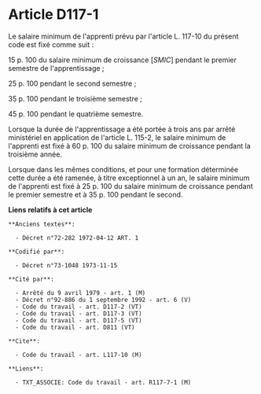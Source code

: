 # Article D117-1

Le salaire minimum de l'apprenti prévu par l'article L. 117-10 du présent code est fixé comme suit :

15 p. 100 du salaire minimum de croissance [*SMIC*] pendant le premier semestre de l'apprentissage ;

25 p. 100 pendant le second semestre ;

35 p. 100 pendant le troisième semestre ;

45 p. 100 pendant le quatrième semestre.

Lorsque la durée de l'apprentissage a été portée à trois ans par arrêté ministériel en application de l'article L. 115-2, le
salaire minimum de l'apprenti est fixé à 60 p. 100 du salaire minimum de croissance pendant la troisième année.

Lorsque dans les mêmes conditions, et pour une formation déterminée cette durée a été ramenée, à titre exceptionnel à un an,
le salaire minimum de l'apprenti est fixé à 25 p. 100 du salaire minimum de croissance pendant le premier semestre et à 35 p.
100 pendant le second.

**Liens relatifs à cet article**

	**Anciens textes**:

	  - Décret n°72-282 1972-04-12 ART. 1

	**Codifié par**:

	  - Décret n°73-1048 1973-11-15

	**Cité par**:

	  - Arrêté du 9 avril 1979 - art. 1 (M)
	  - Décret n°92-886 du 1 septembre 1992 - art. 6 (V)
	  - Code du travail - art. D117-2 (VT)
	  - Code du travail - art. D117-3 (VT)
	  - Code du travail - art. D117-5 (VT)
	  - Code du travail - art. D811 (VT)

	**Cite**:

	  - Code du travail - art. L117-10 (M)

	**Liens**:

	  - TXT_ASSOCIE: Code du travail - art. R117-7-1 (M)
